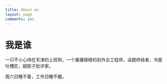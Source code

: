 ```yaml
---
title: About me
layout: page
comments: yes
---
```


# 我是谁

一只不小心待在天津的上班狗，一个庸庸碌碌的前外企工程师，话题终结者，冷面吐槽匠，甜胚子批评家。

周六日睡不着，工作日睡不醒。

